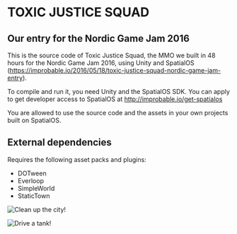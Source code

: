 # TOXIC JUSTICE SQUAD
## Our entry for the Nordic Game Jam 2016

This is the source code of Toxic Justice Squad, the MMO we built in 48 hours for the Nordic Game Jam 2016, using Unity and SpatialOS (https://improbable.io/2016/05/18/toxic-justice-squad-nordic-game-jam-entry).

To compile and run it, you need Unity and the SpatialOS SDK. You can apply to get developer access to SpatialOS at http://improbable.io/get-spatialos

You are allowed to use the source code and the assets in your own projects built on SpatialOS.

## External dependencies

Requires the following asset packs and plugins:

 * DOTween
 * Everloop
 * SimpleWorld
 * StaticTown

![Clean up the city!](https://github.com/improbable-public/ToxicJusticeSquad/blob/master/workers/unity/Assets/Resources/CleanUp2.png)

![Drive a tank!](https://github.com/improbable-public/ToxicJusticeSquad/blob/master/workers/unity/Assets/Resources/DriveATank.png)

